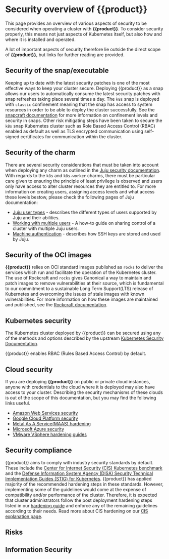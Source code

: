 
# Security overview of {{product}}

This page provides an overview of various aspects of security to be considered
when operating a cluster with **{{product}}**. To consider security
properly, this means not just aspects of Kubernetes itself, but also how and
where it is installed and operated.

A lot of important aspects of security therefore lie outside the direct scope
of **{{product}}**, but links for further reading
are provided.

## Security of the snap/executable

Keeping up to date with the latest security patches is one of the most
effective ways to keep your cluster secure. Deploying {{product}} as a snap
allows our users to automatically consume the latest security patches with snap
refreshes
taking place several times a day. The `k8s` snap is deployed with `classic`
confinement meaning that the snap has access to system resources in order to be
able to deploy the cluster successfully. See the
[snapcraft documentation](https://snapcraft.io/docs/security-policies) for more
information on confinement levels and security in snaps. Other risk mitigating
steps have been taken to secure the `k8s` snap Kubernetes cluster such as Role
Based Access Control (RBAC) enabled as default as well as TLS encrypted
communication using self-signed certificates for communication within the
cluster.


<!-- charm only -->

## Security of the charm

There are several security considerations that must be taken into account when
deploying any charm as outlined in the [Juju security documentation]. With
regards to the `k8s` and `k8s-worker` charms, there must be particular care
given to ensuring the principle of least privilege is observed and users only
have access to alter cluster resources they are entitled to. For more
information on creating users, assigning access levels and what access these
levels bestow, please check the following pages of Juju documentation:

- [Juju user types] - describes the different types of users supported by Juju
and their abilities.
- [Working with multiple users] - A how-to guide on sharing control of a cluster
with multiple Juju users.
- [Machine authentication] - describes how SSH keys are stored and used by Juju.

<!-- end charm only -->

## Security of the OCI images

**{{product}}** relies on OCI standard images published as `rocks` to
deliver the services which run and facilitate the operation of the Kubernetes
cluster. The use of Rockcraft and `rocks` gives Canonical a way to maintain and
patch images to remove vulnerabilities at their source, which is fundamental to
our commitment to a sustainable Long Term Support(LTS) release of Kubernetes
and overcoming the issues of stale images with known vulnerabilities. For more
information on how these images are maintained and published, see the
[Rockcraft documentation][rocks-security].

## Kubernetes security

The Kubernetes cluster deployed by {{product}} can be secured using
any of the methods and options described by the upstream
[Kubernetes Security Documentation][].

{{product}} enables RBAC (Rules Based Access Control) by default.

## Cloud security

If you are deploying **{{product}}** on public or private cloud
instances, anyone with credentials to the cloud where it is deployed may also
have access to your cluster. Describing the security mechanisms of these clouds
is out of the scope of this documentation, but you may find the following links
useful.

- [Amazon Web Services security][]
- [Google Cloud Platform security][]
- [Metal As A Service(MAAS) hardening][]
- [Microsoft Azure security][]
- [VMware VSphere hardening guides][]

## Security compliance

{{product}} aims to comply with industry security standards by default.
These include the [Center for Internet Security (CIS) Kubernetes benchmark] and
the [Defense Information System Agency (DISA) Security Technical Implementation
Guides (STIG) for Kubernetes]. {{product}} has applied majority of the
recommended hardening steps in these standards. However, implementing some of
the guidelines would come at the expense of compatibility and/or performance of
the cluster. Therefore, it is expected that cluster administrators follow the
post deployment hardening steps listed in our [hardening guide] and enforce
any of the remaining guidelines according to their needs. Read more about CIS
hardening on our [CIS explanation page].

## Risks

## Information Security

<!-- LINKS -->
[Juju security documentation]:https://canonical-juju.readthedocs-hosted.com/en/latest/user/explanation/juju-security/
[Machine authentication]: https://canonical-juju.readthedocs-hosted.com/en/latest/user/reference/ssh-key/
[Working with multiple users]: https://canonical-juju.readthedocs-hosted.com/en/latest/user/howto/manage-users
[Juju user types]: https://canonical-juju.readthedocs-hosted.com/en/latest/user/reference/user/
[CIS explanation page]: /snap/explanation/security/cis
[hardening guide]: /snap/howto/security/hardening
[Center for Internet Security (CIS) Kubernetes benchmark]: https://www.cisecurity.org/benchmark/kubernetes
[Defense Information System Agency (DISA) Security Technical Implementation
Guides (STIG) for Kubernetes]: https://www.stigviewer.com/stig/kubernetes/
[Kubernetes Security documentation]: https://kubernetes.io/docs/concepts/security/overview/
[snapcraft documentation]: https://snapcraft.io/docs/security-policies
[rocks-security]: https://documentation.ubuntu.com/rockcraft/en/latest/explanation/rockcraft/
[Amazon Web Services security]: https://aws.amazon.com/security/
[Google Cloud Platform security]:https://cloud.google.com/security
[Metal As A Service(MAAS) hardening]:https://maas.io/docs/how-to-enhance-maas-security
[Microsoft Azure security]:https://docs.microsoft.com/en-us/azure/security/azure-security
[VMware VSphere hardening guides]: https://www.vmware.com/security/hardening-guides.html
